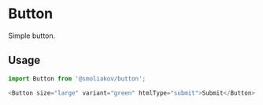# Button

Simple button.

## Usage

```js
import Button from '@smoliakov/button';

<Button size="large" variant="green" htmlType="submit">Submit</Button>
```
